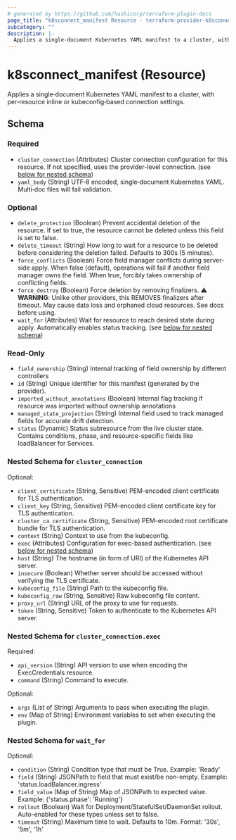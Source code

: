 ```yaml
---
# generated by https://github.com/hashicorp/terraform-plugin-docs
page_title: "k8sconnect_manifest Resource - terraform-provider-k8sconnect"
subcategory: ""
description: |-
  Applies a single‑document Kubernetes YAML manifest to a cluster, with per‑resource inline or kubeconfig‑based connection settings.
---
```


# k8sconnect_manifest (Resource)

Applies a single‑document Kubernetes YAML manifest to a cluster, with per‑resource inline or kubeconfig‑based connection settings.



<!-- schema generated by tfplugindocs -->
## Schema

### Required

- `cluster_connection` (Attributes) Cluster connection configuration for this resource. If not specified, uses the provider-level connection. (see [below for nested schema](#nestedatt--cluster_connection))
- `yaml_body` (String) UTF‑8 encoded, single‑document Kubernetes YAML. Multi‑doc files will fail validation.

### Optional

- `delete_protection` (Boolean) Prevent accidental deletion of the resource. If set to true, the resource cannot be deleted unless this field is set to false.
- `delete_timeout` (String) How long to wait for a resource to be deleted before considering the deletion failed. Defaults to 300s (5 minutes).
- `force_conflicts` (Boolean) Force field manager conflicts during server-side apply. When false (default), operations will fail if another field manager owns the field. When true, forcibly takes ownership of conflicting fields.
- `force_destroy` (Boolean) Force deletion by removing finalizers. ⚠️ **WARNING**: Unlike other providers, this REMOVES finalizers after timeout. May cause data loss and orphaned cloud resources. See docs before using.
- `wait_for` (Attributes) Wait for resource to reach desired state during apply. Automatically enables status tracking. (see [below for nested schema](#nestedatt--wait_for))

### Read-Only

- `field_ownership` (String) Internal tracking of field ownership by different controllers
- `id` (String) Unique identifier for this manifest (generated by the provider).
- `imported_without_annotations` (Boolean) Internal flag tracking if resource was imported without ownership annotations
- `managed_state_projection` (String) Internal field used to track managed fields for accurate drift detection.
- `status` (Dynamic) Status subresource from the live cluster state. Contains conditions, phase, and resource-specific fields like loadBalancer for Services.

<a id="nestedatt--cluster_connection"></a>
### Nested Schema for `cluster_connection`

Optional:

- `client_certificate` (String, Sensitive) PEM-encoded client certificate for TLS authentication.
- `client_key` (String, Sensitive) PEM-encoded client certificate key for TLS authentication.
- `cluster_ca_certificate` (String, Sensitive) PEM-encoded root certificate bundle for TLS authentication.
- `context` (String) Context to use from the kubeconfig.
- `exec` (Attributes) Configuration for exec-based authentication. (see [below for nested schema](#nestedatt--cluster_connection--exec))
- `host` (String) The hostname (in form of URI) of the Kubernetes API server.
- `insecure` (Boolean) Whether server should be accessed without verifying the TLS certificate.
- `kubeconfig_file` (String) Path to the kubeconfig file.
- `kubeconfig_raw` (String, Sensitive) Raw kubeconfig file content.
- `proxy_url` (String) URL of the proxy to use for requests.
- `token` (String, Sensitive) Token to authenticate to the Kubernetes API server.

<a id="nestedatt--cluster_connection--exec"></a>
### Nested Schema for `cluster_connection.exec`

Required:

- `api_version` (String) API version to use when encoding the ExecCredentials resource.
- `command` (String) Command to execute.

Optional:

- `args` (List of String) Arguments to pass when executing the plugin.
- `env` (Map of String) Environment variables to set when executing the plugin.



<a id="nestedatt--wait_for"></a>
### Nested Schema for `wait_for`

Optional:

- `condition` (String) Condition type that must be True. Example: 'Ready'
- `field` (String) JSONPath to field that must exist/be non-empty. Example: 'status.loadBalancer.ingress'
- `field_value` (Map of String) Map of JSONPath to expected value. Example: {'status.phase': 'Running'}
- `rollout` (Boolean) Wait for Deployment/StatefulSet/DaemonSet rollout. Auto-enabled for these types unless set to false.
- `timeout` (String) Maximum time to wait. Defaults to 10m. Format: '30s', '5m', '1h'
